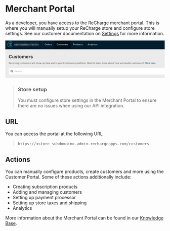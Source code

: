 # Merchant Portal
As a developer, you have access to the ReCharge merchant portal. This is where you will manually setup your ReCharge store and configure store settings. See our customer documentation on [Settings](https://support.rechargepayments.com/hc/en-us/categories/360000578494-Other-Settings) for more information.

![merch portal](assets/images/merch-port.png)


<!-- theme: warning-->
> ### Store setup
> You must configure store settings in the Merchant Portal to ensure there are no issues when using our API integration.

## URL

You can access the portal at the following URL

> `https://<store_subdomain>.admin.rechargeapps.com/customers`

## Actions

You can manually configure products, create customers and more using the Customer Portal. Some of these actions additionally include:

- Creating subscription products
- Adding and managing customers
- Setting up payment processor
- Setting up store taxes and shipping
- Analytics

More information about the Merchant Portal can be found in our [Knowledge Base](https://support.rechargepayments.com/hc/en-us/articles/360056632214-Getting-started-with-ReCharge).